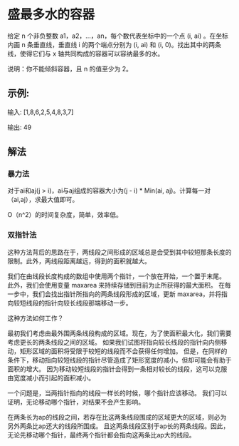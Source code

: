 # 盛最多水的容器
给定 n 个非负整数 a1，a2，...，an，每个数代表坐标中的一个点 (i, ai) 。在坐标内画 n 条垂直线，垂直线 i 的两个端点分别为 (i, ai) 和 (i, 0)。找出其中的两条线，使得它们与 x 轴共同构成的容器可以容纳最多的水。

说明：你不能倾斜容器，且 n 的值至少为 2。
## 示例:

输入: [1,8,6,2,5,4,8,3,7]

输出: 49

## 解法

### 暴力法
对于ai和aj(j > i)，ai与aj组成的容器大小为(j - i) * Min(ai, aj)。计算每一对（ai,aj），求最大值即可。

O（n^2）的时间复杂度，简单，效率低。

### 双指针法
这种方法背后的思路在于，两线段之间形成的区域总是会受到其中较短那条长度的限制。此外，两线段距离越远，得到的面积就越大。

我们在由线段长度构成的数组中使用两个指针，一个放在开始，一个置于末尾。 此外，我们会使用变量 maxarea 来持续存储到目前为止所获得的最大面积。
在每一步中，我们会找出指针所指向的两条线段形成的区域，更新 maxarea，并将指向较短线段的指针向较长线段那端移动一步。

这种方法如何工作？

最初我们考虑由最外围两条线段构成的区域。现在，为了使面积最大化，我们需要考虑更长的两条线段之间的区域。
如果我们试图将指向较长线段的指针向内侧移动，矩形区域的面积将受限于较短的线段而不会获得任何增加。
但是，在同样的条件下，移动指向较短线段的指针尽管造成了矩形宽度的减小，但却可能会有助于面积的增大。
因为移动较短线段的指针会得到一条相对较长的线段，这可以克服由宽度减小而引起的面积减小。

一个问题是，当两指针指向的线段一样长的时候，哪个指针应该移动。
我们可以证明，无论移动哪个指针，对结果不会产生影响。

在两条长为ap的线段之间，若存在比这两条线段围成的区域更大的区域，则必为另外两条比ap还大的线段所围成。
且这两条线段区别于ap长的两条线段。因此，无论先移动哪个指针，最终两个指针都会指向这两条比ap大的线段。